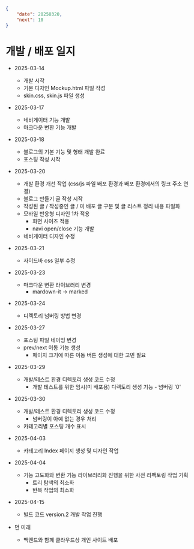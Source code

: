 ```json
{
    "date": 20250320,
    "next": 10
}
```
# 개발 / 배포 일지
- 2025-03-14
    - 개발 시작
    - 기본 디자인 Mockup.html 파일 작성
    - skin.css, skin.js 파일 생성

- 2025-03-17
    - 네비게이터 기능 개발 
    - 마크다운 변환 기능 개발 

- 2025-03-18
    - 블로그의 기본 기능 및 형태 개발 완료
    - 포스팅 작성 시작

- 2025-03-20 
    - 개발 환경 개선 작업 (css/js 파일 배포 환경과 배포 환경에서의 링크 주소 연결)
    - 블로그 만들기 글 작성 시작
    - 작성된 글 / 작성중인 글 / 미 배포 글 구분 및 글 리스트 정리 내용 파일화
    - 모바일 반응형 디자인 1차 적용
        - 화면 사이즈 적용
        - navi open/close 기능 개발
    - 네비게이터 디자인 수정

- 2025-03-21
    - 사이드바 css 일부 수정

- 2025-03-23 
    - 마크다운 변환 라이브러리 변경
        - mardown-it -> marked

- 2025-03-24 
    - 디렉토리 넘버링 방법 변경

- 2025-03-27 
    - 포스팅 파일 네이밍 변경
    - prev/next 이동 기능 생성 
        - 페이지 크기에 따른 이동 버튼 생성에 대한 고민 필요

- 2025-03-29
    - 개발/테스트 환경 디렉토리 생성 코드 수정
        - 개발 테스트를 위한 임시(미 배포용) 디렉토리 생성 기능 - 넘버링 '0'

- 2025-03-30 
    - 개발/테스트 환경 디렉토리 생성 코드 수정
        - 넘버링이 아예 없는 경우 처리
    - 카테고리별 포스팅 개수 표시    

- 2025-04-03 
    - 카테고리 Index 페이지 생성 및 디자인 작업

- 2025-04-04 
    - 기능 고도화와 변환 기능 라이브러리화 진행을 위한 사전 리팩토링 작업 기획
        - 트리 탐색의 최소화 
        - 반복 작업의 최소화

- 2025-04-15
    - 빌드 코드 version.2 개발 작업 진행

- 먼 미래
    - 백엔드와 함께 클라우드상 개인 사이트 배포